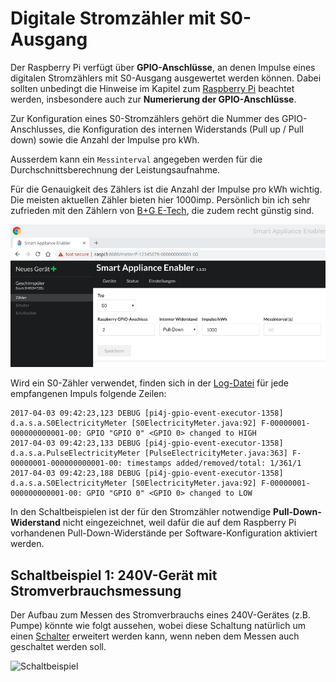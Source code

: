 # Digitale Stromzähler mit S0-Ausgang

Der Raspberry Pi verfügt über **GPIO-Anschlüsse**, an denen Impulse eines digitalen Stromzählers mit S0-Ausgang ausgewertet werden können.
Dabei sollten unbedingt die Hinweise im Kapitel zum [Raspberry Pi](Raspberry_DE.md) beachtet werden, insbesondere auch zur **Numerierung der GPIO-Anschlüsse**.

Zur Konfiguration eines S0-Stromzählers gehört die Nummer des GPIO-Anschlusses, die Konfiguration des internen Widerstands (Pull up / Pull down) sowie die Anzahl der Impulse pro kWh.

Ausserdem kann ein ```Messinterval``` angegeben werden für die Durchschnittsberechnung der Leistungsaufnahme.

Für die Genauigkeit des Zählers ist die Anzahl der Impulse pro kWh wichtig. Die meisten aktuellen Zähler bieten hier 1000imp. Persönlich bin ich sehr zufrieden mit den Zählern von [B+G E-Tech](http://www.bg-etech.de/), die zudem recht günstig sind.

![S0 Meter](../pics/fe/S0Meter.png)

Wird ein S0-Zähler verwendet, finden sich in der [Log-Datei](Support.md#Log) für jede empfangenen Impuls folgende Zeilen:
```
2017-04-03 09:42:23,123 DEBUG [pi4j-gpio-event-executor-1358] d.a.s.a.S0ElectricityMeter [S0ElectricityMeter.java:92] F-00000001-000000000001-00: GPIO "GPIO 0" <GPIO 0> changed to HIGH
2017-04-03 09:42:23,133 DEBUG [pi4j-gpio-event-executor-1358] d.a.s.a.PulseElectricityMeter [PulseElectricityMeter.java:363] F-00000001-000000000001-00: timestamps added/removed/total: 1/361/1
2017-04-03 09:42:23,188 DEBUG [pi4j-gpio-event-executor-1358] d.a.s.a.S0ElectricityMeter [S0ElectricityMeter.java:92] F-00000001-000000000001-00: GPIO "GPIO 0" <GPIO 0> changed to LOW
```

In den Schaltbeispielen ist der für den Stromzähler notwendige **Pull-Down-Widerstand** nicht eingezeichnet, weil dafür die auf dem Raspberry Pi vorhandenen Pull-Down-Widerstände per Software-Konfiguration aktiviert werden.

## Schaltbeispiel 1: 240V-Gerät mit Stromverbrauchsmessung
Der Aufbau zum Messen des Stromverbrauchs eines 240V-Gerätes (z.B. Pumpe) könnte wie folgt aussehen, wobei diese Schaltung natürlich um einen [Schalter](https://github.com/camueller/SmartApplianceEnabler/blob/master/README.md#schalter) erweitert werden kann, wenn neben dem Messen auch geschaltet werden soll.

![Schaltbeispiel](../pics/SchaltungS0Zaehler.jpg)
